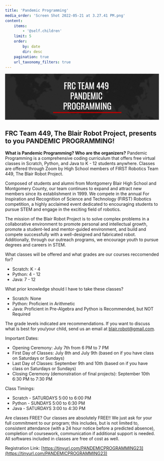 ```yaml
---
title: 'Pandemic Programming'
media_order: 'Screen Shot 2022-05-21 at 3.27.41 PM.png'
content:
    items:
        - '@self.children'
    limit: 5
    order:
        by: date
        dir: desc
    pagination: true
    url_taxonomy_filters: true
---
```


![Screen%20Shot%202022-05-21%20at%203.27.41%20PM](Screen%20Shot%202022-05-21%20at%203.27.41%20PM.png "Screen%20Shot%202022-05-21%20at%203.27.41%20PM")

## FRC Team 449, The Blair Robot Project, presents to you PANDEMIC PROGRAMMING!

**What is Pandemic Programming? Who are the organizers?**
Pandemic Programming is a comprehensive coding curriculum that offers free virtual classes in Scratch, Python, and Java to K - 12 students anywhere. Classes are offered through Zoom by High School members of FIRST Robotics Team 449, The Blair Robot Project.

Composed of students and alumni from Montgomery Blair High School and Montgomery County, our team continues to expand and attract new members since its establishment in 1999. We compete in the annual For Inspiration and Recognition of Science and Technology (FIRST) Robotics competition, a highly acclaimed event dedicated to encouraging students to pursue STEM and engage in the exciting field of robotics. 

The mission of the Blair Robot Project is to solve complex problems in a collaborative environment to promote personal and intellectual growth, promote a student-led and mentor-guided environment, and build and compete successfully with a well-designed and fabricated robot. Additionally, through our outreach programs, we encourage youth to pursue degrees and careers in STEM.

What classes will be offered and what grades are our courses reccomended for?
* Scratch: K - 4
* Python: 4 - 12
* Java: 7 - 12

What prior knowledge should I have to take these classes?

* Scratch: None
* Python: Proficient in Arithmetic
* Java: Proficient in Pre-Algebra and Python is Recommended, but NOT Required

The grade levels indicated are recommendations. If you want to discuss what is best for you/your child, send us an email at blair.robot@gmail.com.

Important Dates:
* Opening Ceremony: July 7th from 6 PM to 7 PM
* First Day of Classes: July 8th and July 9th (based on if you have class on Saturdays or Sundays)
* Last Day of Classes: September 9th and 10th (based on if you have class on Saturdays or Sundays)
* Closing Ceremony (demonstration of final projects): September 10th 6:30 PM to 7:30 PM

Class Timings:
* Scratch - SATURDAYS 5:00 to 6:00 PM
* Python - SUNDAYS 5:00 to 6:30 PM
* Java - SATURDAYS 3:00 to 4:30 PM

Are classes FREE?
Our classes are absolutely FREE!! We just ask for your full commitment to our program; this includes, but is not limited to, consistent attendance (with a 24 hour notice before a predicted absence), completion of coursework, communication if additional support is needed.
All softwares included in classes are free of cost as well.

Registration Link: [https://tinyurl.com/PANDEMICPROGRAMMING23](https://tinyurl.com/PANDEMICPROGRAMMING23)

